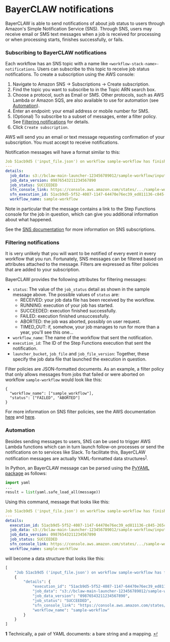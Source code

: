 # BayerCLAW notifications

BayerCLAW is able to send notifications of about job status to users through Amazon's Simple
Notification Service (SNS). Through SNS, users may receive email or SMS text messages when
a job is received for processing or when processing starts, finishes successfully, or
fails. 

### Subscribing to BayerCLAW notifications

Each workflow has an SNS topic with a name like `<workflow-stack-name>-notifications`.
Users can subscribe to this topic to receive job status notifications. To create a subscription
using the AWS console:

1. Navigate to Amazon SNS → Subscriptions → Create subscription.
2. Find the topic you want to subscribe to in the Topic ARN search box.
3. Choose a protocol, such as Email or SMS. Other protocols, such as AWS Lambda or Amazon SQS,
are also available to use for automation (see [Automation](#automation)).
4. Enter an endpoint: your email address or mobile number for SMS.
5. (Optional) To subscribe to a subset of messages, enter a filter policy.
See [Filtering notifications](#filtering-notifications) for details.
6. Click `Create subscription`.

AWS will send you an email or text message requesting confirmation of your subscription. You must
accept to receive notifications.

Notification messages will have a format similar to this:
```yaml
Job 51acb9d5 ('input_file.json') on workflow sample-workflow has finished.
---
details:
  job_data: s3://bclaw-main-launcher-123456789012/sample-workflow/input_file.json
  job_data_version: 09876543211234567890
  job_status: SUCCEEDED
  sfn_console_link: https://console.aws.amazon.com/states/.../sample-workflow-main:51acb9d5...
  sfn_execution_id: 51acb9d5-5f52-4087-1147-64470e76ec39_ed811136-c845-265c-e9d4-f4150191658c
  workflow_name: sample-workflow
```

Note in particular that the message contains a link to the Step Functions console for the job in
question, which can give you additional information about what happened.

See the [SNS documentation](https://docs.aws.amazon.com/sns/latest/dg/sns-create-subscribe-endpoint-to-topic.html)
for more information on SNS subscriptions.

### Filtering notifications

It is very unlikely that you will want to be notified of every event in every workflow that you run.
Fortunately, SNS messages can be filtered based on attributes attached to the message. Filters are
expressed as filter policies that are added to your subscription.

BayerCLAW provides the following attributes for filtering messages:

- `status`: The value of the `job_status` detail as shown in the sample
message above. The possible values of `status` are:
    - RECEIVED: your job data file has been received by the workflow. 
    - RUNNING: execution of your job has started.
    - SUCCEEDED: execution finished successfully.
    - FAILED: execution finished unsuccessfully.
    - ABORTED: the job was aborted, possibly on user request.
    - TIMED_OUT: if, somehow, your job manages to run for more than a year, you'll see this one...
- `workflow_name`: The name of the workflow that sent the notification.
- `execution_id`: The ID of the Step Functions execution that sent the notification.
- `launcher_bucket`, `job_file` and `job_file_version`: Together, these specify the job data file that
launched the execution in question.

Filter policies are JSON-formatted documents.
As an example, a filter policy that only allows messages from jobs that failed or were aborted
on workflow `sample-workflow` would look like this:
 
```json5
{
  "workflow_name": ["sample_workflow"],
  "status": ["FAILED", "ABORTED"]
}
```

For more information on SNS filter policies, see the AWS documentation
[here](https://docs.aws.amazon.com/sns/latest/dg/sns-subscription-filter-policies.html) and
[here](https://docs.aws.amazon.com/sns/latest/dg/message-filtering-apply.html).

### Automation

Besides sending messages to users, SNS can be used to trigger AWS Lambda functions which can in turn
launch follow-on processes or send the notifications on to services like Slack. To facilitate this,
BayerCLAW notification messages are actually YAML-formatted data structures<sup id="a1">[1](#f1)</sup>.

In Python, an BayerCLAW message can be parsed using the [PyYAML package](https://pypi.org/project/PyYAML/) as follows:

```python
import yaml
...
result = list(yaml.safe_load_all(message))
```

Using this command, message that looks like this:

```yaml
Job 51acb9d5 ('input_file.json') on workflow sample-workflow has finished.
---
details:
  execution_id: 51acb9d5-5f52-4087-1147-64470e76ec39_ed811136-c845-265c-e9d4-f4150191658c
  job_data: s3://bclaw-main-launcher-123456789012/sample-workflow/input_file.json
  job_data_version: 09876543211234567890
  job_status: SUCCEEDED
  sfn_console_link: https://console.aws.amazon.com/states/.../sample-workflow-main:51acb9d5...
  workflow_name: sample-workflow
```

will become a data structure that looks like this:

```python
[
    "Job 51acb9d5 ('input_file.json') on workflow sample-workflow has finished.",
    {
        "details": {
            "execution_id": "51acb9d5-5f52-4087-1147-64470e76ec39_ed811136-c845-265c-e9d4-f4150191658c",
            "job_data": "s3://bclaw-main-launcher-123456789012/sample-workflow/input_file.json",
            "job_data_version": "09876543211234567890",
            "job_status": "SUCCEEDED",
            "sfn_console_link": "https://console.aws.amazon.com/states/...",
            "workflow_name": "sample-workflow"
        }
    }
]
```

<b id="f1">1</b> Technically, a pair of YAML documents: a bare string and a mapping. [↵](#a1)

